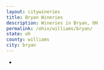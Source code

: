 ```yaml
---
layout: citywineries
title: Bryan Wineries
description: Wineries in Bryan, OH
permalink: /ohio/williams/bryan/
state: oh
county: williams
city: bryan
---
```

-

